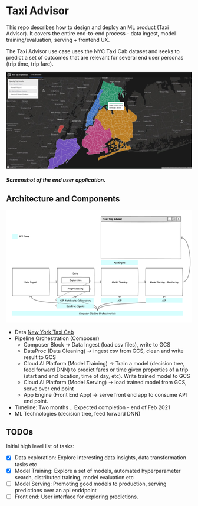 # Taxi Advisor

This repo describes how to design and deploy an ML product (Taxi Advisor). It covers the entire end-to-end process - data ingest, model training/evaluation, serving + frontend UX. 

The Taxi Advisor use case uses the NYC Taxi Cab dataset and seeks to predict a set of outcomes that are relevant for several end user personas (trip time, trip fare).

![Front End UI](docs/images/screen.jpg)
##### Screenshot of the end user application.



## Architecture and Components

![System Architecture](docs/images/ny_taxi_trip_prediction.png)

- Data [New York Taxi Cab](https://www1.nyc.gov/site/tlc/about/tlc-trip-record-data.page)
- Pipeline Orchestration (Composer)
  - Composer Block -> Data Ingest  (load csv files), write to GCS
  - DataProc (Data Cleaning) -> ingest csv from GCS, clean and write result to GCS 
  - Cloud AI Platform (Model Training) -> Train a model (decision tree, feed forward DNN) to predict fares or time given properties of a trip (start and end location, time of day, etc). Write trained model to GCS
  - Cloud AI Platform (Model Serving) -> load trained model from GCS, serve over end point 
  - App Engine (Front End App) -> serve front end app to consume API end point. 
- Timeline: Two months .. Expected completion - end of Feb 2021
- ML Technologies (decision tree, feed forward DNN)

## TODOs

Initial high level list of tasks: 

- [x] Data exploration: Explore interesting data insights, data transformation tasks etc 
- [x] Model Training: Explore a set of models, automated hyperparameter search, distributed training, model evaluation etc
- [ ] Model Serving: Promoting good models to production, serving predictions over an api enddpoint 
- [ ] Front end: User interface for exploring predictions.